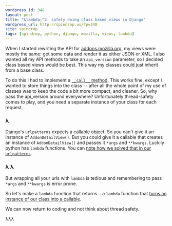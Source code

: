 ```yaml
---
wordpress_id: 348
layout: post
title: "&lambda;^2: safely doing class based views in Django"
wordpress_url: http://spindrop.us/?p=348
site: spindrop
tags: [spindrop, python, django, mozilla, views, lambda]
---
```

[a]: https://addons.mozilla.org/
[call]: http://github.com/davedash/zamboni/blob/b5a147820840e66b542691e7239f15eccdebeec9/apps/api/views.py#L39
[lambda]: http://github.com/davedash/zamboni/blob/b5a147820840e66b542691e7239f15eccdebeec9/apps/api/urls.py#L10
[classview]: http://github.com/davedash/zamboni/blob/609ec5467dd6db6a6647f375e95abced5203a1b2/apps/api/urls.py#L9

When I started rewriting the API for [addons.mozilla.org][a], my views were mostly the same: get some data and render it as either JSON or XML.  I also wanted all my API methods to take an `api_version` parameter, so I decided class based views would be best.  This way my classes could just inherit from a base class.

To do this I had to implement a [`__call__` method][call].  This works fine, except I wanted to store things into the class -- after all the whole point of my use of classes was to keep the code a bit more compact, and cleaner.  So, why pass the api_version around everywhere?  Unfortunately thread-safety comes to play, and you need a separate instance of your class for each request.

<!--more-->

### &lambda;

Django's `urlpatterns` expects a callable object.  So you can't give it an instance of `AddonDetailView()`.  But you could give it a callable that creates an instance of `AddonDetailView()` and passes it `*args` and `**kwargs`.  Luckily python has `lambda` functions.  You can [note how we solved that in our `urlpatterns`][lambda].

### &lambda; &lambda;

But wrapping all your urls with `lambda` is tedious and remembering to pass `*args` and `**kwargs` is error prone.

So let's make a `lambda` function that returns... a `lambda` function that [turns an instance of our class into a callable][classview].

We can now return to coding and not think about thread safety.

&lambda;&lambda;&lambda;
